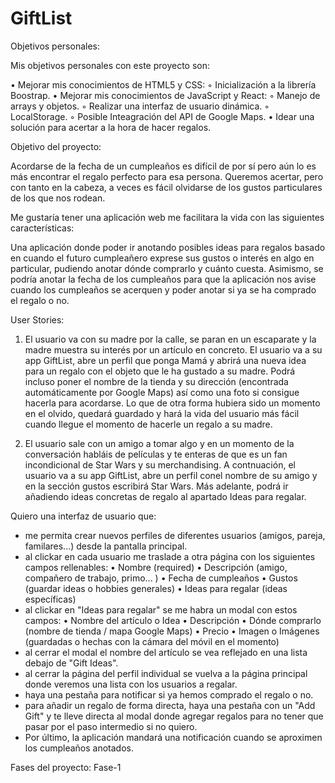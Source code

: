 # GiftList

Objetivos personales:

Mis objetivos personales con este proyecto son:

• Mejorar mis conocimientos de HTML5 y CSS:
    ◦ Inicialización a la librería Boostrap.
• Mejorar mis conocimientos de JavaScript y React:
    ◦ Manejo de arrays y objetos.
    ◦ Realizar una interfaz de usuario dinámica.
    ◦ LocalStorage.
    ◦ Posible Inteagración del API de Google Maps.
 • Idear una solución para acertar a la hora de hacer regalos.
 
Objetivo del proyecto:
 
Acordarse de la fecha de un cumpleaños es difícil de por sí pero aún lo es más encontrar el regalo perfecto para esa persona. Queremos acertar, pero con tanto en la cabeza, a veces es fácil olvidarse de los gustos particulares de los que nos rodean.

Me gustaría tener una aplicación web me facilitara la vida con las siguientes características:

Una aplicación donde poder ir anotando posibles ideas para regalos basado en cuando el futuro cumpleañero exprese sus gustos o interés en algo en particular, pudiendo anotar dónde comprarlo y cuánto cuesta. Asimismo, se podría anotar la fecha de los cumpleaños para que la aplicación nos avise cuando los cumpleaños se acerquen y poder anotar si ya se ha comprado el regalo o no.

User Stories:
1) El usuario va con su madre por la calle, se paran en un escaparate y la madre muestra su interés por un artículo en concreto. El usuario va a su app GiftList, abre un perfil que ponga Mamá y abrirá una nueva idea para un regalo con el objeto que le ha gustado a su madre. Podrá incluso poner el nombre de la tienda y su dirección (encontrada automáticamente por Google Maps) así como una foto si consigue hacerla para acordarse. Lo que de otra forma hubiera sido un momento en el olvido, quedará guardado y hará la vida del usuario más fácil cuando llegue el momento de hacerle un regalo a su madre. 

2) El usuario sale con un amigo a tomar algo y en un momento de la conversación habláis de películas y te enteras de que es un fan incondicional de Star Wars y su merchandising. A contnuación, el usuario va a su app GiftList, abre un perfil conel nombre de su amigo y en la sección gustos escribirá Star Wars. Más adelante, podrá ir añadiendo ideas concretas de regalo al apartado Ideas para regalar. 

Quiero una interfaz de usuario que:

- me permita crear nuevos perfiles de diferentes usuarios (amigos, pareja, familares...) desde la pantalla principal.
- al clickar en cada usuario me traslade a otra página con los siguientes campos rellenables:
   • Nombre (required)
   • Descripción (amigo, compañero de trabajo, primo... )
   • Fecha de cumpleaños
   • Gustos (guardar ideas o hobbies generales)
   • Ideas para regalar (ideas específicas)
 - al clickar en "Ideas para regalar" se me habra un modal con estos campos:
   • Nombre del artículo o Idea
   • Descripción
   • Dónde comprarlo (nombre de tienda / mapa Google Maps)
   • Precio
   • Imagen o Imágenes (guardadas o hechas con la cámara del móvil en el momento)
 - al cerrar el modal el nombre del artículo se vea reflejado en una lista debajo de "Gift Ideas".
 - al cerrar la página del perfil individual se vuelva a la página principal donde veremos una lista con los usuarios a regalar.
 - haya una pestaña para notificar si ya hemos comprado el regalo o no.
 - para añadir un regalo de forma directa, haya una pestaña con un "Add Gift" y te lleve directa al modal donde agregar regalos para no tener que pasar por el paso intermedio si no quiero.
 - Por último, la aplicación mandará una notificación cuando se aproximen los cumpleaños anotados.
 
 Fases del proyecto:
 Fase-1
